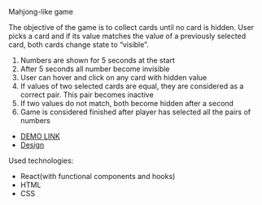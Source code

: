 
Mahjong-like game

The objective of the game is to collect cards until no card is hidden.  User picks a card and if its value matches the value of a previously selected card, both cards change state to “visible”.
  1. Numbers are shown for 5 seconds at the start
  2. After 5 seconds all number become invisible
  3. User can hover and click on any card with hidden value
  4. If values of two selected cards are equal,  they are considered as a correct pair. This pair becomes inactive
  5. If two values do not match, both  become hidden after a second
  6. Game is considered finished after player has selected all the pairs of numbers

- [DEMO LINK](https://kata96451.github.io/Mahjong-like_game/)
- [Design](https://www.figma.com/file/fJlnff7K5zhk71S9X4Etza/Lanars-test-task?node-id=0%3A1)

Used technologies:
  - React(with functional components and hooks)
  - HTML
  - CSS
